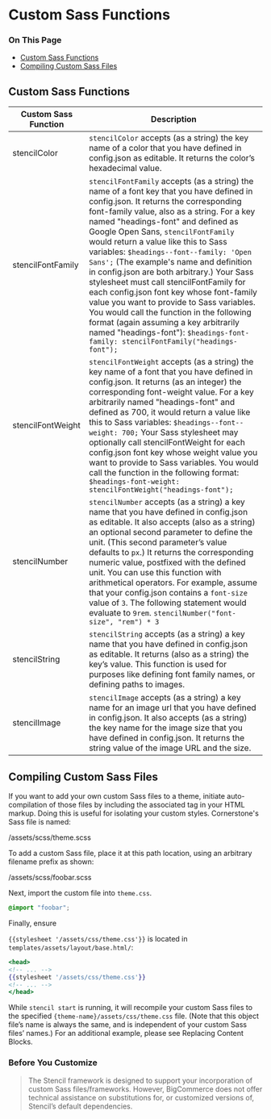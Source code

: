 # Custom Sass Functions

<div class="otp" id="no-index">

### On This Page
- [Custom Sass Functions](#custom-sass-functions)
- [Compiling Custom Sass Files](#compiling-custom-sass-files)

</div> 

## Custom Sass Functions

| Custom Sass Function  | Description  |
|-|-|
| stencilColor  | `stencilColor` accepts (as a string) the key name of a color that you have defined in <span class="fn">config.json</span> as editable. It returns the color’s hexadecimal value.|
| stencilFontFamily  | `stencilFontFamily` accepts (as a string) the name of a font key that you have defined in config.json. It returns the corresponding font-family value, also as a string. For a key named "headings-font" and defined as Google Open Sans, `stencilFontFamily` would return a value like this to Sass variables: `$headings-‐font-‐family: 'Open Sans';` (The example's name and definition in config.json are both arbitrary.) Your Sass stylesheet must call stencilFontFamily for each <span class="fn">config.json</span> font key whose font-family value you want to provide to Sass variables. You would call the function in the following format (again assuming a key arbitrarily named "headings-font"): `$headings-font-family: stencilFontFamily("headings-font");`  |
| stencilFontWeight  | `stencilFontWeight` accepts (as a string) the key name of a font that you have defined in config.json. It returns (as an integer) the corresponding font-weight value. For a key arbitrarily named "headings-font" and defined as 700, it would return a value like this to Sass variables: `$headings-‐font-‐weight: 700;` Your Sass stylesheet may optionally call stencilFontWeight for each <span class="fn">config.json</span> font key whose weight value you want to provide to Sass variables. You would call the function in the following format: `$headings-font-weight: stencilFontWeight("headings-font");`  |
| stencilNumber  | `stencilNumber` accepts (as a string) a key name that you have defined in config.json as editable. It also accepts (also as a string) an optional second parameter to define the unit. (This second parameter’s value defaults to `px`.) It returns the corresponding numeric value, postfixed with the defined unit. You can use this function with arithmetical operators. For example, assume that your config.json contains a `font-size` value of `3`. The following statement would evaluate to `9rem`. `stencilNumber("font-size", "rem") * 3`  |
| stencilString  | `stencilString` accepts (as a string) a key name that you have defined in <span class="fn">config.json</span> as editable. It returns (also as a string) the key’s value. This function is used for purposes like defining font family names, or defining paths to images.  |
| stencilImage  | `stencilImage` accepts (as a string) a key name for an image url that you have defined in <span class="fn">config.json</span>. It also accepts (as a string) the key name for the image size that you have defined in <span class="fn">config.json</span>. It returns the string value of the image URL and the size.  |

## Compiling Custom Sass Files

If you want to add your own custom Sass files to a theme, initiate auto-compilation of those files by including the associated tag in your HTML markup. Doing this is useful for isolating your custom styles. Cornerstone's Sass file is named:

<span class="fp">/assets/scss/theme.scss</span>

To add a custom Sass file, place it at this path location, using an arbitrary filename prefix as shown:

<span class="fp">/assets/scss/foobar.scss</span>

Next, import the custom file into `theme.css`.

```scss
@import "foobar";
```

Finally, ensure

`{{stylesheet '/assets/css/theme.css'}}` is located in `templates/assets/layout/base.html/`:

```handlebars
<head>
<!-- ... -->
{{stylesheet '/assets/css/theme.css'}}
<!-- ... -->
</head>
```

While `stencil start` is running, it will recompile your custom Sass files to the specified <span class="fp">`{theme-name}/assets/css/theme.css`</span> file. (Note that this object file’s name is always the same, and is independent of your custom Sass files’ names.) For an additional example, please see Replacing Content Blocks.

<div class="HubBlock--callout">
<div class="CalloutBlock--warning">
<div class="HubBlock-content">

<!-- theme: warning -->

### Before You Customize
> The Stencil framework is designed to support your incorporation of custom Sass files/frameworks. However, BigCommerce does not offer technical assistance on substitutions for, or customized versions of, Stencil’s default dependencies.

</div>
</div>
</div>
